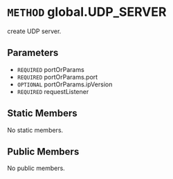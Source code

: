 # `METHOD` global.UDP_SERVER
create UDP server.

## Parameters
* `REQUIRED` portOrParams 
* `REQUIRED` portOrParams.port 
* `OPTIONAL` portOrParams.ipVersion 
* `REQUIRED` requestListener 

## Static Members
No static members.

## Public Members
No public members.
